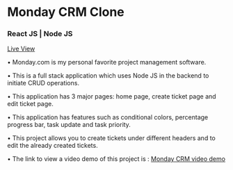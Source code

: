 <h1> Monday CRM Clone  </h1> 

<h3> React JS | Node JS  </h3> 

<p>  <a href="https://harmonious-sunflower-387a76.netlify.app/"> Live View </a> </p>

<p>  • Monday.com is my personal favorite project management software.  </p>

<p>  • This is a full stack application which uses Node JS in the backend to initiate CRUD operations.  </p>

<p>  • This application has 3 major pages: home page, create ticket page and edit ticket page. </p>

<p>  • This application has features such as conditional colors, percentage progress bar, task update and task priority. </p>

<p>  • This project allows you to create tickets under different headers and to edit the already created tickets. </p>

<p>  • The link to view a video demo of this project is : <a href="https://youtu.be/fOcA8pRUoEs"> Monday CRM video demo </a> </p>
